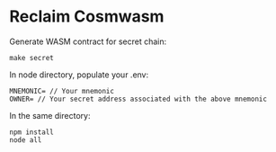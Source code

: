 # Reclaim Cosmwasm

Generate WASM contract for secret chain:

```
make secret
```

In node directory, populate your .env:

```
MNEMONIC= // Your mnemonic
OWNER= // Your secret address associated with the above mnemonic
```

In the same directory:

```
npm install
node all
```
